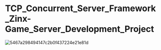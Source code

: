 # TCP_Concurrent_Server_Framework_Zinx-Game_Server_Development_Project


![5467a298494147c2b0f437224e21e81d](https://github.com/Chufeng-Jiang/TCP_Concurrent_Server_Framework_Zinx-Game_Server_Development_Project/assets/80246982/12a0e0a9-f8eb-4e13-b483-7a0002c6a235)
